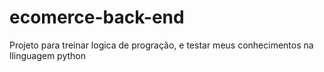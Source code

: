 # ecomerce-back-end
 Projeto para treinar logica de progração, e testar meus conhecimentos na llinguagem python
